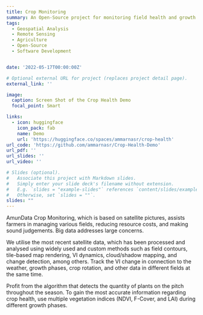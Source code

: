 ```yaml
---
title: Crop Monitoring
summary: An Open-Source project for monitoring field health and growth stage development. I used real-time Sentinel-2 imagery, Python, Streamlit, GeoPandas, and JavaScript to create a web app demo to showcase the product. The web app takes a GeoJSON file as input and returns a map with the field boundaries and the NDVI, LAI, and True Color images for each field. 
tags:
  - Geospatial Analysis
  - Remote Sensing
  - Agriculture
  - Open-Source
  - Software Development


date: '2022-05-17T00:00:00Z'

# Optional external URL for project (replaces project detail page).
external_link: ''

image:
  caption: Screen Shot of the Crop Health Demo
  focal_point: Smart

links:
  - icon: huggingface
    icon_pack: fab
    name: Demo
    url: 'https://huggingface.co/spaces/ammarnasr/crop-health'
url_code: 'https://github.com/ammarnasr/Crop-Health-Demo'
url_pdf: ''
url_slides: ''
url_video: ''

# Slides (optional).
#   Associate this project with Markdown slides.
#   Simply enter your slide deck's filename without extension.
#   E.g. `slides = "example-slides"` references `content/slides/example-slides.md`.
#   Otherwise, set `slides = ""`.
slides: ""
---
```

AmunData Crop Monitoring, which is based on satellite pictures, assists farmers in managing various fields, reducing resource costs, and making sound judgements. Big data addresses large concerns.


We utilise the most recent satellite data, which has been processed and analysed using widely used and custom methods such as field contours, tile-based map rendering, VI dynamics, cloud/shadow mapping, and change detection, among others. Track the VI change in connection to the weather, growth phases, crop rotation, and other data in different fields at the same time. 

Profit from the algorithm that detects the quantity of plants on the pitch throughout the season. To gain the most accurate information regarding crop health, use multiple vegetation indices (NDVI, F-Cover, and LAI) during different growth phases.
